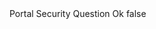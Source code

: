 <?xml version="1.0" encoding="UTF-8"?>
<CustomMetadata xmlns="http://soap.sforce.com/2006/04/metadata">
    <label>Portal Security Question Ok</label>
    <protected>false</protected>
</CustomMetadata>
